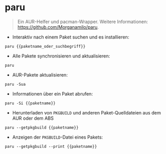 # paru

> Ein AUR-Helfer und pacman-Wrapper.
> Weitere Informationen: <https://github.com/Morganamilo/paru>.

- Interaktiv nach einem Paket suchen und es installieren:

`paru {{paketname_oder_suchbegriff}}`

- Alle Pakete synchronisieren und aktualisieren:

`paru`

- AUR-Pakete aktualisieren:

`paru -Sua`

- Informationen über ein Paket abrufen:

`paru -Si {{paketname}}`

- Herunterladen von `PKGBUILD` und anderen Paket-Quelldateien aus dem AUR oder dem ABS

`paru --getpkgbuild {{paketname}}`

- Anzeigen der `PKGBUILD`-Datei eines Pakets:

`paru --getpkgbuild --print {{paketname}}`

